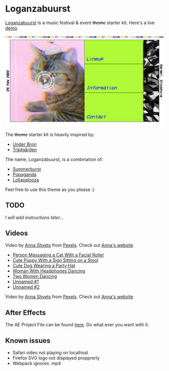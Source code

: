 # Loganzabuurst

[Loganzabuurst](https://github.andrewisen.se/loganzabuurst/html/) is a music festival &amp; event ~~theme~~ starter kit. Here's a live [demo](https://github.andrewisen.se/loganzabuurst/html/).

![Screenshot](/screenshots/screenshot-01.jpg?raw=true "Loganzabuurst")

The ~~theme~~ starter kit is heavily inspired by:

-   [Under Bron](https://www.underbron.com/)
-   [Trädgården](https://www.tradgarden.com/)

The name, Loganzabuurst, is a combination of:

-   [Summerburst](https://summerburst.se/)
-   [Popaganda](https://popaganda.se/)
-   [Lollapalooza](https://www.lollastockholm.com/)

Feel free to use this theme as you please :)

## TODO

_I will add instructions later..._

## Videos

Video by [Anna Shvets](https://www.pexels.com/@shvetsa) from [Pexels](https://www.pexels.com/).
Check out [Anna's website](http://annashvets.com/)

-   [Person Massaging a Cat With a Facial Roller](https://www.pexels.com/video/person-massaging-a-cat-with-a-facial-roller-4838258/)
-   [Cute Puppy With a Sign Sitting on a Stool](https://www.pexels.com/video/cute-puppy-with-a-sign-sitting-on-a-stool-4838317/)
-   [Cute Dog Wearing a Party Hat](https://www.pexels.com/video/cute-dog-wearing-a-party-hat-4772987/)
-   [Woman With Headphones Dancing](https://www.pexels.com/video/woman-with-headphones-dancing-4316088/)
-   [Two Women Dancing](https://www.pexels.com/video/two-women-dancing-4800576/)
-   [Unnamed #1](https://www.pexels.com/video/5460987/)
-   [Unnamed #2](https://www.pexels.com/video/5524951/)

Video by [Anna Shvets](https://www.pexels.com/@shvetsa) from [Pexels](https://www.pexels.com/).
Check out [Anna's website](http://annashvets.com/)

## After Effects

The AE Project File can be found [here](https://www.dropbox.com/s/x0abzm1r75rua64/loganzabuurst-ae-project.zip?dl=1). Do what ever you want with it.

## Known issues

-   Safari video not playing on localhost
-   Firefox SVG logo not displayed propprerly
-   Webpack ignores .mp4
